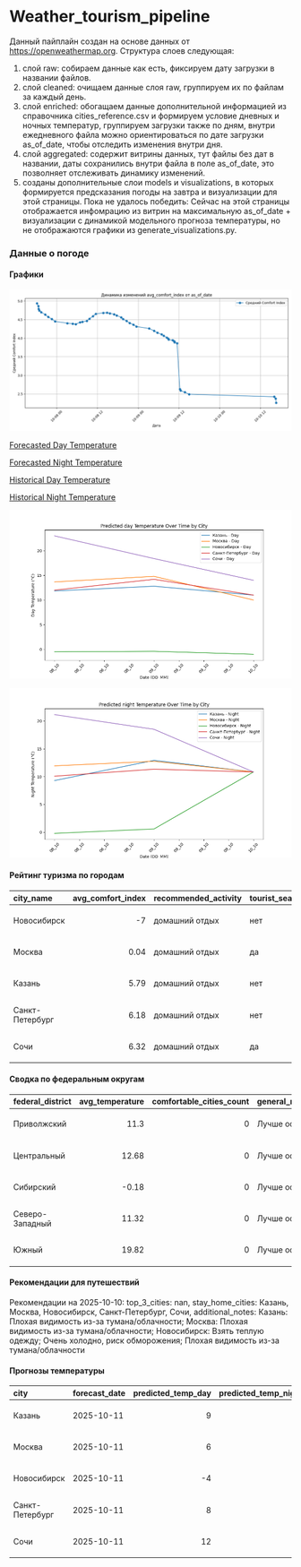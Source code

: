 # Weather_tourism_pipeline
Данный пайплайн создан на основе данных от https://openweathermap.org.
Структура слоев следующая:
  1) слой raw: 
  собираем данные как есть, фиксируем дату загрузки в названии файлов.
  2) слой cleaned:
  очищаем данные слоя raw, группируем их по файлам за каждый день.
  3) слой enriched:
  обогащаем данные дополнительной информацией из справочника cities_reference.csv и формируем условие дневных и ночных температур,
  группируем загрузки также по дням, внутри ежедневного файла можно ориентироваться по дате загрузки as_of_date, чтобы отследить изменения внутри дня.
  4) слой aggregated:
   содержит витрины данных, тут файлы без дат в названии, даты сохранились внутри файла в поле as_of_date, это позволняет отслеживать динамику изменений.
  6) созданы дополнительные слои models и visualizations, в которых формируется предсказания погоды на завтра и визуализации для этой страницы.
  Пока не удалось победить: Сейчас на этой страницы отображается инфомрацию из витрин на максимальную as_of_date + визуализации с динамикой модельного прогноза температуры, 
  но не отображаются графики из generate_visualizations.py.
<!-- WEATHER DATA START -->
### Данные о погоде

#### Графики
![Comfort Index Trend](data/visualizations/comfort_index_trend.png)

[Forecasted Day Temperature](data/visualizations/forecasted_day_temperature.html)

[Forecasted Night Temperature](data/visualizations/forecasted_night_temperature.html)

[Historical Day Temperature](data/visualizations/historical_day_temperature.html)

[Historical Night Temperature](data/visualizations/historical_night_temperature.html)

![Temperature Day](data/visualizations/temperature_day.png)

![Temperature Night](data/visualizations/temperature_night.png)

#### Рейтинг туризма по городам
| city_name       |   avg_comfort_index | recommended_activity   | tourist_season_match   | tourism_season   | tour_recommendation       | as_of_date          |
|:----------------|--------------------:|:-----------------------|:-----------------------|:-----------------|:--------------------------|:--------------------|
| Новосибирск     |               -7    | домашний отдых         | нет                    | Июнь-Август      | домашний отдых вне сезона | 2025-10-10 16:37:00 |
| Москва          |                0.04 | домашний отдых         | да                     | Круглогодично    | домашний отдых в сезон    | 2025-10-10 16:37:00 |
| Казань          |                5.79 | домашний отдых         | нет                    | Май-Сентябрь     | домашний отдых вне сезона | 2025-10-10 16:37:00 |
| Санкт-Петербург |                6.18 | домашний отдых         | нет                    | Май-Сентябрь     | домашний отдых вне сезона | 2025-10-10 16:37:00 |
| Сочи            |                6.32 | домашний отдых         | да                     | Май-Октябрь      | домашний отдых в сезон    | 2025-10-10 16:37:00 |

#### Сводка по федеральным округам
| federal_district   |   avg_temperature |   comfortable_cities_count | general_recommendation   | as_of_date          |
|:-------------------|------------------:|---------------------------:|:-------------------------|:--------------------|
| Приволжский        |             11.3  |                          0 | Лучше остаться дома      | 2025-10-10 16:37:00 |
| Центральный        |             12.68 |                          0 | Лучше остаться дома      | 2025-10-10 16:37:00 |
| Сибирский          |             -0.18 |                          0 | Лучше остаться дома      | 2025-10-10 16:37:00 |
| Северо-Западный    |             11.32 |                          0 | Лучше остаться дома      | 2025-10-10 16:37:00 |
| Южный              |             19.82 |                          0 | Лучше остаться дома      | 2025-10-10 16:37:00 |

#### Рекомендации для путешествий
Рекомендации на 2025-10-10: top_3_cities: nan, stay_home_cities: Казань, Москва, Новосибирск, Санкт-Петербург, Сочи, additional_notes: Казань: Плохая видимость из-за тумана/облачности; Москва: Плохая видимость из-за тумана/облачности; Новосибирск: Взять теплую одежду; Очень холодно, риск обморожения; Плохая видимость из-за тумана/облачности

#### Прогнозы температуры
| city            | forecast_date   |   predicted_temp_day |   predicted_temp_night | model_type       | as_of_date          |
|:----------------|:----------------|---------------------:|-----------------------:|:-----------------|:--------------------|
| Казань          | 2025-10-11      |                    9 |                      9 | LinearRegression | 2025-10-10 16:37:23 |
| Москва          | 2025-10-11      |                    6 |                      9 | LinearRegression | 2025-10-10 16:37:23 |
| Новосибирск     | 2025-10-11      |                   -4 |                     21 | LinearRegression | 2025-10-10 16:37:23 |
| Санкт-Петербург | 2025-10-11      |                    8 |                     10 | LinearRegression | 2025-10-10 16:37:23 |
| Сочи            | 2025-10-11      |                   12 |                      3 | LinearRegression | 2025-10-10 16:37:23 |


<!-- WEATHER DATA END -->
